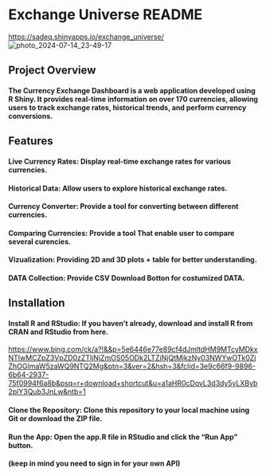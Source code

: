 # Exchange Universe README
https://sadeq.shinyapps.io/exchange_universe/
![photo_2024-07-14_23-49-17](https://github.com/user-attachments/assets/1dce4e24-afe3-4a19-b608-bad4aaa968fe)

## Project Overview

#### The Currency Exchange Dashboard is a web application developed using R Shiny. It provides real-time information on over 170 currencies, allowing users to track exchange rates, historical trends, and perform currency conversions.

## Features

#### Live Currency Rates: Display real-time exchange rates for various currencies.
#### Historical Data: Allow users to explore historical exchange rates.
#### Currency Converter: Provide a tool for converting between different currencies.
#### Comparing Currencies: Provide a tool That enable user to compare several curencies.
#### Vizualization: Providing 2D and 3D plots + table for better understanding.
#### DATA Collection: Provide CSV Download Botton for costumized DATA.

## Installation

#### Install R and RStudio: If you haven’t already, download and install R from CRAN and RStudio from here.
https://www.bing.com/ck/a?!&&p=5e6446e77e89cf4dJmltdHM9MTcyMDkxNTIwMCZpZ3VpZD0zZTljNjZmOS05ODk2LTZiNjQtMjkzNy03NWYwOTk0ZjZhOGImaW5zaWQ9NTQ2Mg&ptn=3&ver=2&hsh=3&fclid=3e9c66f9-9896-6b64-2937-75f0994f6a8b&psq=r+download+shortcut&u=a1aHR0cDovL3d3dy5yLXByb2plY3Qub3JnLw&ntb=1
#### Clone the Repository: Clone this repository to your local machine using Git or download the ZIP file.
#### Run the App: Open the app.R file in RStudio and click the “Run App” button.
#### (keep in mind you need to sign in for your own API)
